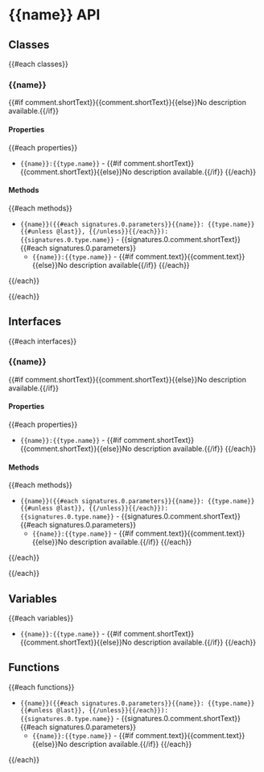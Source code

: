 # {{name}} API

## Classes

{{#each classes}}

### {{name}}

{{#if comment.shortText}}{{comment.shortText}}{{else}}No description available.{{/if}}

#### Properties

{{#each properties}}
* `{{name}}:{{type.name}}` - {{#if comment.shortText}}{{comment.shortText}}{{else}}No description available.{{/if}}
{{/each}}

#### Methods

{{#each methods}}

* `{{name}}({{#each signatures.0.parameters}}{{name}}: {{type.name}}{{#unless @last}}, {{/unless}}{{/each}}): {{signatures.0.type.name}}` - {{signatures.0.comment.shortText}}
  {{#each signatures.0.parameters}}
  * `{{name}}:{{type.name}}` - {{#if comment.text}}{{comment.text}}{{else}}No description available{{/if}}
  {{/each}}

{{/each}}

{{/each}}

## Interfaces

{{#each interfaces}}

### {{name}}

{{#if comment.shortText}}{{comment.shortText}}{{else}}No description available.{{/if}}

#### Properties

{{#each properties}}
* `{{name}}:{{type.name}}` - {{#if comment.shortText}}{{comment.shortText}}{{else}}No description available.{{/if}}
{{/each}}

#### Methods

{{#each methods}}

* `{{name}}({{#each signatures.0.parameters}}{{name}}: {{type.name}}{{#unless @last}}, {{/unless}}{{/each}}): {{signatures.0.type.name}}` - {{signatures.0.comment.shortText}}
  {{#each signatures.0.parameters}}
  * `{{name}}:{{type.name}}` - {{#if comment.text}}{{comment.text}}{{else}}No description available.{{/if}}
  {{/each}}

{{/each}}

{{/each}}

## Variables

{{#each variables}}
* `{{name}}:{{type.name}}` - {{#if comment.shortText}}{{comment.shortText}}{{else}}No description available.{{/if}}
{{/each}}

## Functions

{{#each functions}}

* `{{name}}({{#each signatures.0.parameters}}{{name}}: {{type.name}}{{#unless @last}}, {{/unless}}{{/each}}): {{signatures.0.type.name}}` - {{signatures.0.comment.shortText}}
  {{#each signatures.0.parameters}}
  * `{{name}}:{{type.name}}` - {{#if comment.text}}{{comment.text}}{{else}}No description available.{{/if}}
  {{/each}}

{{/each}}

